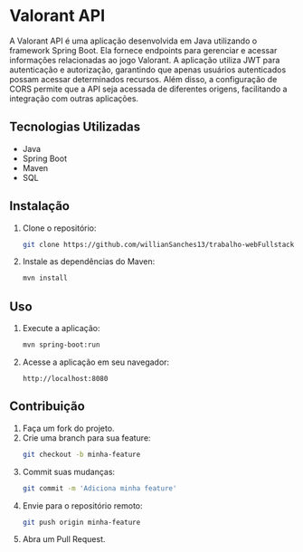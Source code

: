 # Valorant API

A Valorant API é uma aplicação desenvolvida em Java utilizando o framework Spring Boot. Ela fornece endpoints para gerenciar e acessar informações relacionadas ao jogo Valorant. A aplicação utiliza JWT para autenticação e autorização, garantindo que apenas usuários autenticados possam acessar determinados recursos. Além disso, a configuração de CORS permite que a API seja acessada de diferentes origens, facilitando a integração com outras aplicações.
## Tecnologias Utilizadas

- Java
- Spring Boot
- Maven
- SQL

## Instalação

1. Clone o repositório:
    ```sh
    git clone https://github.com/willianSanches13/trabalho-webFullstack.git
    ```

2. Instale as dependências do Maven:
    ```sh
    mvn install
    ```

## Uso

1. Execute a aplicação:
    ```sh
    mvn spring-boot:run
    ```
2. Acesse a aplicação em seu navegador:
    ```
    http://localhost:8080
    ```

## Contribuição

1. Faça um fork do projeto.
2. Crie uma branch para sua feature:
    ```sh
    git checkout -b minha-feature
    ```
3. Commit suas mudanças:
    ```sh
    git commit -m 'Adiciona minha feature'
    ```
4. Envie para o repositório remoto:
    ```sh
    git push origin minha-feature
    ```
5. Abra um Pull Request.